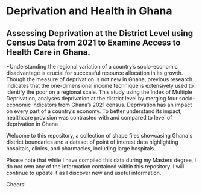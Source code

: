 # Deprivation and Health in Ghana
## Assessing Deprivation at the District Level using Census Data from 2021 to Examine Access to Health Care in Ghana.

*Understanding the regional variation of a country’s socio-economic disadvantage is crucial for 
successful resource allocation in its growth. Though the measure of deprivation is not new in 
Ghana, previous research indicates that the one-dimensional income technique is extensively 
used to identify the poor on a regional scale. This study using the Index of Multiple Deprivation, 
analyses deprivation at the district level by merging four socio-economic indicators from Ghana’s 
2021 census. Deprivation has an impact on every part of a country’s economy. To better 
understand its impact, healthcare provision was contrasted with and compared to level of 
deprivation in Ghana

Welcome to this repository, a collection of shape files showcasing Ghana's district boundaries and a dataset of point of interest data highlighting hospitals, clinics, and pharmacies, including large hospitals. 

Please note that while I have compiled this data during my Masters degree, I do not own any of the information contained within this repository. 
I will continue to update it as I discover new and useful information.

Cheers!
